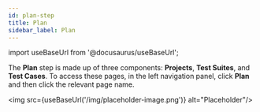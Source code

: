 ```yaml
---
id: plan-step
title: Plan
sidebar_label: Plan
---
```


import useBaseUrl from '@docusaurus/useBaseUrl';

The **Plan** step is made up of three components: **Projects**, **Test Suites**, and **Test Cases**. To access these pages, in the left navigation panel, click **Plan** and then click the relevant page name.

<img src={useBaseUrl('/img/placeholder-image.png')} alt="Placeholder"/>
